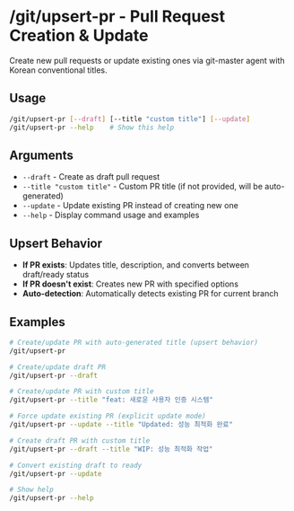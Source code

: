 # /git/upsert-pr - Pull Request Creation & Update

Create new pull requests or update existing ones via git-master agent with Korean conventional titles.

## Usage
```bash
/git/upsert-pr [--draft] [--title "custom title"] [--update]
/git/upsert-pr --help    # Show this help
```

## Arguments
- `--draft` - Create as draft pull request
- `--title "custom title"` - Custom PR title (if not provided, will be auto-generated)
- `--update` - Update existing PR instead of creating new one
- `--help` - Display command usage and examples

## Upsert Behavior
- **If PR exists**: Updates title, description, and converts between draft/ready status
- **If PR doesn't exist**: Creates new PR with specified options
- **Auto-detection**: Automatically detects existing PR for current branch

## Examples
```bash
# Create/update PR with auto-generated title (upsert behavior)
/git/upsert-pr

# Create/update draft PR
/git/upsert-pr --draft

# Create/update PR with custom title
/git/upsert-pr --title "feat: 새로운 사용자 인증 시스템"

# Force update existing PR (explicit update mode)
/git/upsert-pr --update --title "Updated: 성능 최적화 완료"

# Create draft PR with custom title
/git/upsert-pr --draft --title "WIP: 성능 최적화 작업"

# Convert existing draft to ready
/git/upsert-pr --update

# Show help
/git/upsert-pr --help
```
